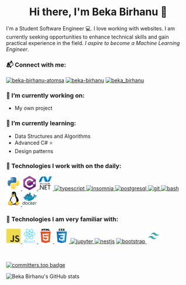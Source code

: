 <h1 align="center">Hi there, I'm Beka Birhanu 👋</h1>
<p align="left">I'm a Student Software Engineer 💻. I love working with websites. I am currently seeking opportunities to enhance technical skills and gain practical experience in the field. <em>I aspire to become a Machine Learning Engineer</em>.</p>

<h3 align="left">📬 Connect with me:</h3>
<p align="left">
<a href="https://www.linkedin.com/in/beka-birhanu-atomsa/" target="_blank"><img align="center" src="https://raw.githubusercontent.com/rahuldkjain/github-profile-readme-generator/master/src/images/icons/Social/linked-in-alt.svg" alt="beka-birhanu-atomsa" height="30" width="40" /></a>
<a href="https://codeforces.com/profile/beka-birhanu" target="blank"><img align="center" src="https://raw.githubusercontent.com/rahuldkjain/github-profile-readme-generator/master/src/images/icons/Social/codeforces.svg" alt="beka-birhanu" height="30" width="40" /></a>
<a href="https://leetcode.com/u/beka_birhanu/" target="blank"><img align="center" src="https://raw.githubusercontent.com/rahuldkjain/github-profile-readme-generator/master/src/images/icons/Social/leet-code.svg" alt="beka_birhanu" height="30" width="40" /></a>
</p>

<h3 align="left">🔭 I’m currently working on:</h3>

- My own project

<h3 align="left">🌱 I’m currently learning:</h3>

- Data Structures and Algorithms 
- Advanced C# ⭐
- Design patterns

<h3 align="left">💼 Technologies I work with on the daily:</h3>
<a href="https://www.python.org" target="_blank" rel="noreferrer"> <img src="https://raw.githubusercontent.com/devicons/devicon/master/icons/python/python-original.svg" alt="python" width="40" height="40"/> </a>
<a href="https://www.w3schools.com/cs/" target="_blank" rel="noreferrer"> <img src="https://raw.githubusercontent.com/devicons/devicon/master/icons/csharp/csharp-original.svg" alt="csharp" width="40" height="40"/> </a>
<a href="https://dotnet.microsoft.com/" target="_blank" rel="noreferrer"> <img src="https://raw.githubusercontent.com/devicons/devicon/master/icons/dot-net/dot-net-original-wordmark.svg" alt="dotnet" width="40" height="40"/> </a>
<a href="https://typescriptlang.org"> <img src="https://upload.wikimedia.org/wikipedia/commons/thumb/4/4c/Typescript_logo_2020.svg/1200px-Typescript_logo_2020.svg.png" alt="typescript" width="40" height="40"/> </a> 
<a href="https://insomnia.rest/" target="_blank" rel="noreferrer"> <img src="https://raw.githubusercontent.com/get-icon/geticon/master/icons/insomnia.svg" alt="insomnia" width="40" height="40"/> </a>
<a href="https://postgresql.org" target="_blank" rel="noreferrer"> <img src="https://upload.wikimedia.org/wikipedia/commons/thumb/2/29/Postgresql_elephant.svg/540px-Postgresql_elephant.svg.png?20080116191800" alt="postgresql" width="40" height="40"/> </a>
<a href="https://git-scm.com/" target="_blank" rel="noreferrer"> <img src="https://www.vectorlogo.zone/logos/git-scm/git-scm-icon.svg" alt="git" width="40" height="40"/> </a>
<a href="https://www.gnu.org/software/bash/" target="_blank" rel="noreferrer"> <img src="https://www.vectorlogo.zone/logos/gnu_bash/gnu_bash-icon.svg" alt="bash" width="40" height="40"/> </a>
<a href="https://www.linux.org/" target="_blank" rel="noreferrer"> <img src="https://raw.githubusercontent.com/devicons/devicon/master/icons/linux/linux-original.svg" alt="linux" width="40" height="40"/> </a>
<a href="https://www.docker.com/" target="_blank" rel="noreferrer"> <img src="https://raw.githubusercontent.com/devicons/devicon/master/icons/docker/docker-original-wordmark.svg" alt="docker" width="40" height="40"/> </a>

<h3 align="left">💼 Technologies I am very familiar with:</h3>
<a href="https://developer.mozilla.org/en-US/docs/Web/JavaScript" target="_blank" rel="noreferrer"> <img src="https://raw.githubusercontent.com/devicons/devicon/master/icons/javascript/javascript-original.svg" alt="javascript" width="40" height="40"/> </a>
<a href="https://reactjs.org/" target="_blank" rel="noreferrer"> <img src="https://raw.githubusercontent.com/devicons/devicon/master/icons/react/react-original-wordmark.svg" alt="react" width="40" height="40"/> </a>
<a href="https://www.w3.org/html/" target="_blank" rel="noreferrer"> <img src="https://raw.githubusercontent.com/devicons/devicon/master/icons/html5/html5-original-wordmark.svg" alt="html5" width="40" height="40"/> </a>
<a href="https://www.w3schools.com/css/" target="_blank" rel="noreferrer"> <img src="https://raw.githubusercontent.com/devicons/devicon/master/icons/css3/css3-original-wordmark.svg" alt="css3" width="40" height="40"/> </a>
<a href="https://jupyter.org/"> <img src="https://www.nicepng.com/png/detail/70-701999_jupyter-logo.png" alt="jupyter" width="40" height="40"/> </a>
<a href="https://nestjs.com"> <img src="https://d33wubrfki0l68.cloudfront.net/e937e774cbbe23635999615ad5d7732decad182a/26072/logo-small.ede75a6b.svg" alt="nestjs" width="40" height="40"></a>
<a href="https://getbootstrap.com/"> <img src="https://getbootstrap.com/docs/5.0/assets/brand/bootstrap-logo-shadow.png" alt="bootstrap" width="40" height="40"/> </a>
<a href="https://tailwindcss.com/"> <img src="https://raw.githubusercontent.com/github/explore/main/topics/tailwind/tailwind.png" alt="tailwind" width="40" height="40"/> </a>
<br/>
<br/>
<br/>

[![committers.top badge](https://user-badge.committers.top/ethiopia/beka-birhanu.svg)](https://user-badge.committers.top/ethiopia/beka-birhanu)

![Beka Birhanu's GitHub stats](https://github-readme-stats.vercel.app/api?username=beka-birhanu&show_icons=true&theme=radical)
